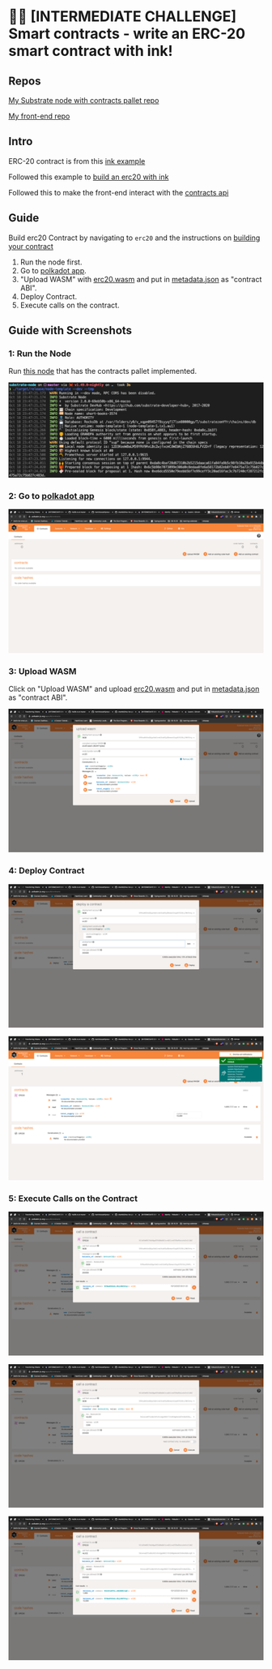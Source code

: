 # 🧑‍💻 [INTERMEDIATE CHALLENGE] Smart contracts - write an ERC-20 smart contract with ink!

## Repos

[My Substrate node with contracts pallet repo](https://github.com/martinloesethjensen/substrate-node)

[My front-end repo](https://github.com/martinloesethjensen/substrate-front-end)

## Intro

ERC-20 contract is from this [ink example](https://github.com/paritytech/ink/tree/master/examples/erc20)

Followed this example to [build an erc20 with ink](https://substrate.dev/substrate-contracts-workshop/#/2/introduction)

Followed this to make the front-end interact with the [contracts api](https://polkadot.js.org/docs/api-contracts)

## Guide

Build erc20 Contract by navigating to `erc20` and the instructions on [building your contract](https://substrate.dev/substrate-contracts-workshop/#/0/building-your-contract)

1. Run the node first.
2. Go to [polkadot app](https://polkadot.js.org/apps/#/contracts).
3. "Upload WASM" with [erc20.wasm](erc20/target/erc20.wasm) and put in [metadata.json](erc20/target/metadata.json) as "contract ABI".
4. Deploy Contract.
5. Execute calls on the contract.

## Guide with Screenshots

### 1: Run the Node

Run [this node](https://github.com/martinloesethjensen/substrate-node) that has the contracts pallet implemented.

![Running node](screenshots/run-node.png)

### 2: Go to [polkadot app](https://polkadot.js.org/apps/#/contracts)

![Polkadot js](screenshots/go-to-polkadot-js.png)

### 3: Upload WASM

Click on "Upload WASM" and upload [erc20.wasm](erc20/target/erc20.wasm) and put in [metadata.json](erc20/target/metadata.json) as "contract ABI".

![Upload wasm](screenshots/upload-wasm.png)

### 4: Deploy Contract

![Deploy contract picture 1](screenshots/deploy-contract-1.png)

![Deploy contract picture 2](screenshots/deploy-contract-2.png)

### 5: Execute Calls on the Contract

![Balance call on the contract picture 1](screenshots/balance-1.png)

![Transfer call on the contract](screenshots/transfer.png)

![Balance call on the contract picture 2](screenshots/balance-2.png)

